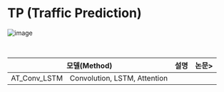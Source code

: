 # TP (Traffic Prediction)

![image](https://user-images.githubusercontent.com/87812424/140464331-97c05f90-e035-4493-81fb-5e7e7ab3b990.png)

</br>
<table>
    <thead>
        <tr>
            <th colspan=3>모델(Method)</th>
            <th>설명</th>
            <th>논문></th>
        </tr>
    </thead>
    <tbody>
        <tr>
            <td colspan=2>AT_Conv_LSTM</td>
            <td>Convolution, LSTM, Attention</td>
        </tr>
    </tbody>
</table>
